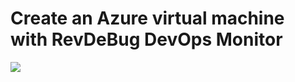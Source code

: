 # Create an Azure virtual machine with RevDeBug DevOps Monitor

<a href="https://portal.azure.com/#create/Microsoft.Template/uri/https%3A%2F%2Fraw.githubusercontent.com%2FRevDeBug%2Fazure-template%2Fmaster%2Fserver%2Fazuredeploy.json" target="_blank">
    <img src="http://azuredeploy.net/deploybutton.png"/>
</a>

